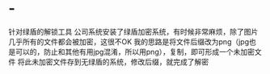 # -
针对绿盾的解锁工具
公司系统安装了绿盾加密系统，有时候非常麻烦，除了图片几乎所有的文件都会被加密，这很不OK
我的思路是将文件后缀改为png（jpg也是可以的，防止和其他有用jpg混淆，所以用png），复制，即可形成一个未加密文件
将此未加密文件存到无绿盾的系统，修改后缀，就完成了解密
